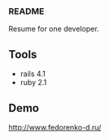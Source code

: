 ### README

Resume for one developer.

## Tools

* rails 4.1
* ruby 2.1

## Demo

http://www.fedorenko-d.ru/
